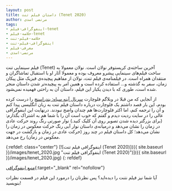 ```yaml
---
layout: post
title: داستان فیلم تنت (Tenet 2020)
author: مرتضی اسدی
tags:
- اینفوگرافی-فیلم-tenet
- خلاصه-فیلم-tenet
- خلاصه-فیلم-تنت
- اینفوگرافی-فیلم-تنت
- معرفی-فیلم
- مرتضی-اسدی
---
```


فیلم سینمایی تنت (Tenet) آخرین ساخته‌ی کریستوفر نولان است. نولان معمولا به ساخت فیلم‌های سینمایی پیشرو معروف بوده و معمولا آثار او با استقبال تماشاگران و منتقدان همراه است. در فیلمنامه‌ی فیلم تنت، نولان از مفاهیم پیچیده‌ی فیزیک مثل پیکان زمان، سفر به گذشته و... استفاده کرده است و همین امر به پیچیده‌تر شدن داستان منجر شده است، طوری که با دیدن یکبار این فیلم، داستان آن به راحتی فهمیده نمی‌‍شود. 



از آنجایی که من قبلا در وبلاگم فلوچارت [سریال آینه سیاه: بندراسنچ](http://asadiweb.ir/%D8%AE%D9%84%D8%A7%D8%B5%D9%87-%D9%86%D9%82%D8%AF-%D8%A2%DB%8C%D9%86%D9%87-%D8%B3%DB%8C%D8%A7%D9%87-%D8%A8%D9%86%D8%AF%D8%B1%D8%A7%D8%B3%D9%86%DA%86/) را درست کرده بودم، این بار قصد داشتم یک فلوچارت درباره داستان فیلم تنت به زبان انگلیسی پیدا کنم و آن را ترجمه کنم، اما اکثر فلوچارت‌ها هم چندان واضح نبودند. درنهایت این اینفوگرافی عالی را در سایت ردیت دیدم و گفتم که خوب است آن را با شما هم به اشتراک بگذارم: (برای بزرگتر دیده شدن تصویر روی آن کلیک کنید.) نوار صورتی رنگ روند حرکت عادی در زمان را نشان می‌دهد  و درمیانه‌ی داستان نوار آبی رنگ حرکت معکوس در زمان را نشان می‌دهد؛ کل داستان فیلم در چند روز (حرکت عادی در زمان و بازگشت در جهت معکوس در زمان) رخ می‌دهد.

{:refdef: class="center"}
[![اینفوگرافی فیلم تنت (Tenet 2020)]({{ site.baseurl }}/images/tenet_2020.jpg "اینفوگرافی فیلم تنت (Tenet 2020)")]({{ site.baseurl }}/images/tenet_2020.jpg)
{: refdef}


[منبع اینفوگرافی](https://www.reddit.com/r/tenet/comments/ioq4ac/tenet_infograph_timeline/){:target="_blank" rel="nofollow"}

آیا شما نیز فیلم نتنت را دیده‌اید؟ پس نظرتان را درمورد این فیلم در قسمت نظرات بنویسید!
